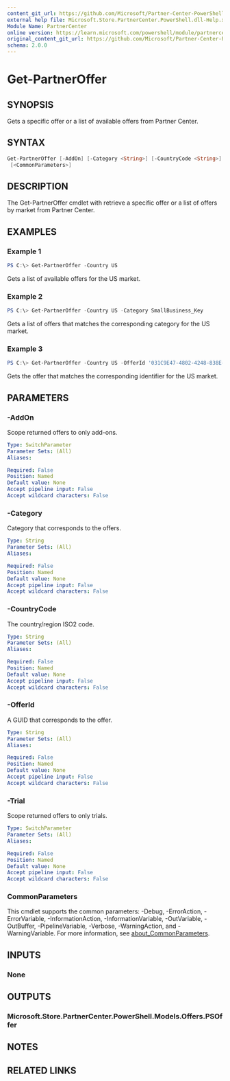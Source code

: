 ```yaml
---
content_git_url: https://github.com/Microsoft/Partner-Center-PowerShell/blob/master/docs/help/Get-PartnerOffer.md
external help file: Microsoft.Store.PartnerCenter.PowerShell.dll-Help.xml
Module Name: PartnerCenter
online version: https://learn.microsoft.com/powershell/module/partnercenter/Get-PartnerOffer
original_content_git_url: https://github.com/Microsoft/Partner-Center-PowerShell/blob/master/docs/help/Get-PartnerOffer.md
schema: 2.0.0
---
```


# Get-PartnerOffer

## SYNOPSIS
Gets a specific offer or a list of available offers from Partner Center.

## SYNTAX

```powershell
Get-PartnerOffer [-AddOn] [-Category <String>] [-CountryCode <String>] [-OfferId <String>] [-Trial]
 [<CommonParameters>]
```

## DESCRIPTION

The Get-PartnerOffer cmdlet with retrieve a specific offer or a list of offers by market from Partner Center.

## EXAMPLES

### Example 1
```powershell
PS C:\> Get-PartnerOffer -Country US
```

Gets a list of available offers for the US market.

### Example 2
```powershell
PS C:\> Get-PartnerOffer -Country US -Category SmallBusiness_Key
```

Gets a list of offers that matches the corresponding category for the US market.

### Example 3
```powershell
PS C:\> Get-PartnerOffer -Country US -OfferId '031C9E47-4802-4248-838E-778FB1D2CC05'
```

Gets the offer that matches the corresponding identifier for the US market.

## PARAMETERS

### -AddOn
Scope returned offers to only add-ons.

```yaml
Type: SwitchParameter
Parameter Sets: (All)
Aliases:

Required: False
Position: Named
Default value: None
Accept pipeline input: False
Accept wildcard characters: False
```

### -Category
Category that corresponds to the offers.

```yaml
Type: String
Parameter Sets: (All)
Aliases:

Required: False
Position: Named
Default value: None
Accept pipeline input: False
Accept wildcard characters: False
```

### -CountryCode
The country/region ISO2 code.

```yaml
Type: String
Parameter Sets: (All)
Aliases:

Required: False
Position: Named
Default value: None
Accept pipeline input: False
Accept wildcard characters: False
```

### -OfferId
A GUID that corresponds to the offer.

```yaml
Type: String
Parameter Sets: (All)
Aliases:

Required: False
Position: Named
Default value: None
Accept pipeline input: False
Accept wildcard characters: False
```

### -Trial
Scope returned offers to only trials.

```yaml
Type: SwitchParameter
Parameter Sets: (All)
Aliases:

Required: False
Position: Named
Default value: None
Accept pipeline input: False
Accept wildcard characters: False
```

### CommonParameters
This cmdlet supports the common parameters: -Debug, -ErrorAction, -ErrorVariable, -InformationAction, -InformationVariable, -OutVariable, -OutBuffer, -PipelineVariable, -Verbose, -WarningAction, and -WarningVariable. For more information, see [about_CommonParameters](http://go.microsoft.com/fwlink/?LinkID=113216).

## INPUTS

### None

## OUTPUTS

### Microsoft.Store.PartnerCenter.PowerShell.Models.Offers.PSOffer

## NOTES

## RELATED LINKS
